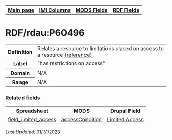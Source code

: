 <!DOCTYPE html>
<html>

<body>
<table style="width:100%">
  <tr>
    <th><a href="index.md">Main page</a></th>
	<th><a href="IMI.md">IMI Columns</a></th>
    <th><a href="MODS.md">MODS Fields</a></th>
    <th><a href="RDF.md">RDF Fields</a></th>
  </tr>
</table>


<h1>RDF/rdau:P60496</h1>
<table>
<tr>
	<th>Definition</th>
	<td>Relates a resource to limitations placed on access to a resource <a href="http://www.rdaregistry.info/Elements/u/#P60496">(reference)</a></td>
</tr>
<tr>
	<th>Label</th>
	<td>	
"has restrictions on access"</td>
</tr>
<tr>
	<th>Domain</th>
	<td>N/A</td>
</tr>
<tr>
	<th>Range</th>
	<td>N/A</td>
</tr>
</table>
<h3>Related fields</h3>
<table>
	<tr>
		<th>Spreadsheet</th>
		<th>MODS</th>
		<th>Drupal Field</th>
	</tr>
	<tr>
		<td><a href="field_limited_access.md">field_limited_access</a></td>
		<td><a href="mods.access_condition.md">accessCondition</a> </td>
		<td><a href="DrupalFields.md#limited-access">Limited Access</a> </td>
	</tr>
</table>
<p><i>Last Updated: </i>01/31/2023</p>
</body>
</html>
